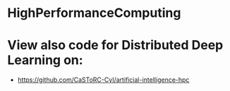 # HighPerformanceComputing

# View also code for Distributed Deep Learning on:
- https://github.com/CaSToRC-CyI/artificial-intelligence-hpc
